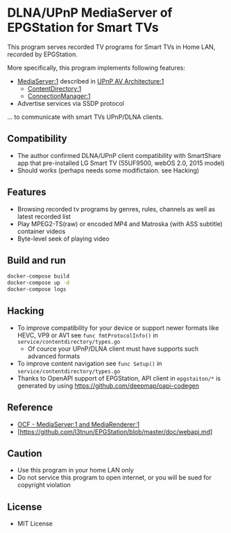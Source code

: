 # DLNA/UPnP MediaServer of EPGStation for Smart TVs

This program serves recorded TV programs for Smart TVs in Home LAN, recorded by EPGStation.

More specifically, this program implements following features:

- [MediaServer:1](http://upnp.org/specs/av/UPnP-av-MediaServer-v1-Device.pdf) described in [UPnP AV Architecture:1](http://upnp.org/specs/av/UPnP-av-AVArchitecture-v1-20020625.pdf)
  - [ContentDirectory:1](http://upnp.org/specs/av/UPnP-av-ContentDirectory-v1-Service.pdf)
  - [ConnectionManager:1](http://upnp.org/specs/av/UPnP-av-ConnectionManager-v1-Service.pdf)
- Advertise services via SSDP protocol

... to communicate with smart TVs UPnP/DLNA clients.

## Compatibility

- The author confirmed DLNA/UPnP client compatibility with SmartShare app that pre-installed LG Smart TV (55UF9500, webOS 2.0, 2015 model)
- Should works (perhaps needs some modifictaion. see Hacking)

## Features

- Browsing recorded tv programs by genres, rules, channels as well as latest recorded list
- Play MPEG2-TS(raw) or encoded MP4 and Matroska (with ASS subtitle) container videos
- Byte-level seek of playing video

## Build and run

```sh
docker-compose build
docker-compose up -d
docker-compose logs
```

## Hacking

- To improve compatibility for your device or support newer formats like HEVC, VP9 or AV1 see `func fmtProtocolInfo()` in `service/contentdirectory/types.go`
  - Of cource your UPnP/DLNA client must have supports such advanced formats
- To improve content navigation see `func Setup()` in `service/contentdirectory/types.go`
- Thanks to OpenAPI support of EPGStation, API client in `epgstaiton/*` is generated by using https://github.com/deepmap/oapi-codegen

## Reference

- [OCF - MediaServer:1 and MediaRenderer:1](https://openconnectivity.org/developer/specifications/upnp-resources/upnp/mediaserver1-and-mediarenderer1/)
- [https://github.com/l3tnun/EPGStation/blob/master/doc/webapi.md]

## Caution

- Use this program in your home LAN only
- Do not service this program to open internet, or you will be sued for copyright violation

## License 

- MIT License